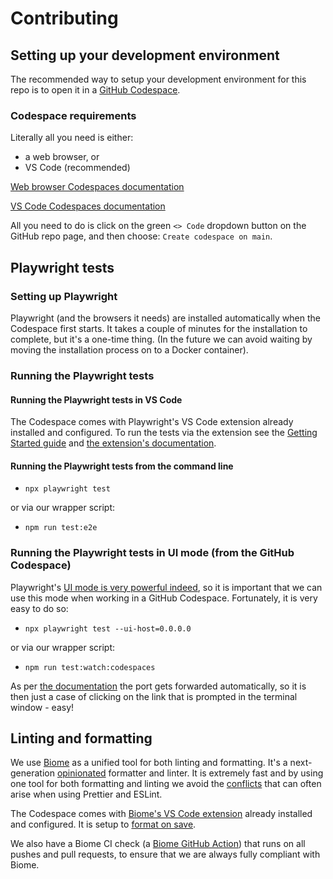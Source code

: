 # Contributing

## Setting up your development environment

The recommended way to setup your development environment for this repo is to open it in a
[GitHub Codespace](https://github.com/features/codespaces). 

### Codespace requirements

Literally all you need is either:
- a web browser, or
- VS Code (recommended)

[Web browser Codespaces documentation](https://docs.github.com/en/codespaces/developing-in-a-codespace/developing-in-a-codespace?tool=webui#working-in-a-codespace-in-the-browser)

[VS Code Codespaces documentation](https://docs.github.com/en/codespaces/developing-in-a-codespace/developing-in-a-codespace?tool=vscode#working-in-a-codespace-in-vs-code)

All you need to do is click on the green `<> Code` dropdown button on the GitHub repo page,
and then choose: `Create codespace on main`.

## Playwright tests

### Setting up Playwright

Playwright (and the browsers it needs) are installed automatically when the Codespace
first starts.  It takes a couple of minutes for the installation to complete, but it's a
one-time thing. (In the future we can avoid waiting by moving the installation process on to a
Docker container).

### Running the Playwright tests

#### Running the Playwright tests in VS Code

The Codespace comes with Playwright's VS Code extension already installed and configured.
To run the tests via the extension see the [Getting Started guide](https://playwright.dev/docs/getting-started-vscode)
and [the extension's documentation](https://marketplace.visualstudio.com/items?itemName=ms-playwright.playwright).

#### Running the Playwright tests from the command line

- `npx playwright test`

or via our wrapper script:

- `npm run test:e2e`

### Running the Playwright tests in UI mode (from the GitHub Codespace)

Playwright's [UI mode is very powerful indeed](https://playwright.dev/docs/test-ui-mode), so it is important
that we can use this mode when working in a GitHub Codespace.  Fortunately, it is very easy to do so:

- `npx playwright test --ui-host=0.0.0.0`

or via our wrapper script:

- `npm run test:watch:codespaces`

As per [the documentation](https://playwright.dev/docs/test-ui-mode#docker--github-codespaces) the port gets
forwarded automatically, so it is then just a case of clicking on the link that is prompted in the terminal 
window - easy!

## Linting and formatting

We use [Biome](https://biomejs.dev/) as a unified tool for both linting and formatting. It's a 
next-generation [opinionated](https://biomejs.dev/formatter/option-philosophy/) formatter and linter.
It is extremely fast and by using one tool for both formatting and linting we avoid the
[conflicts](https://dev.to/studio_m_song/how-to-make-eslint-work-with-prettier-avoiding-conflicts-and-problems-57pi)
that can often arise when using Prettier and ESLint.

The Codespace comes with [Biome's VS Code extension](https://biomejs.dev/reference/vscode/)
already installed and configured.  It is setup to
[format on save](https://biomejs.dev/reference/vscode/#format-on-save).

We also have a Biome CI check (a 
[Biome GitHub Action](https://biomejs.dev/recipes/continuous-integration/#github-actions)) that runs on all pushes and pull requests, to ensure that we are always fully compliant with Biome.
